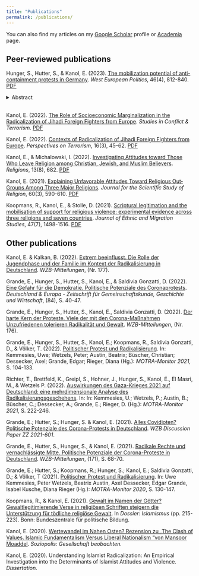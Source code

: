```yaml
---
title: "Publications"
permalink: /publications/
---
```


You can also find my articles on my [Google Scholar](https://scholar.google.com/citations?hl=en&user=MFvXV1sAAAAJ) profile or [Academia](https://wzb.academia.edu/EylemKanol) page.


## Peer-reviewed publications

Hunger, S., Hutter, S., & Kanol, E. (2023). [The mobilization potential of anti-containment protests in Germany](https://www.tandfonline.com/doi/full/10.1080/01402382.2023.2166728). _West European Politics_, 46(4), 812-840. [PDF](https://ekanol.github.io/files/mobilisation_potential.pdf)
<details><summary style="outline:none";>Abstract</summary>
    <p style="line-height: 1.3">
The Covid-19 pandemic triggered polarisation across Europe. While most citizens supported governments’ containment measures, others took to the streets and voiced their dissatisfaction. The article focuses on the mobilisation potential related to this heterogenous protest wave. It examines individuals that show sympathy and are willing to engage in anti-containment demonstrations based on 16 waves of a rolling cross-section survey fielded in Germany in 2020/2021. The results show a considerable and stable mobilisation potential: every fifth respondent sympathises with the protesters, and around 60% of those are ready to participate themselves. Political distrust, far-right orientations and an emerging ‘freedom divide’ structure the potential, as do Covid-19-related economic and health threats. Moreover, the findings indicate a radicalisation process and show how ideology and threat perceptions drive the step from sympathy to willingness to participate, suggesting that ideological polarisation may quickly spill over to the streets given an appropriate supply of protest opportunities.
    </details>
        <br>

Kanol, E. (2022). [The Role of Socioeconomic Marginalization in the Radicalization of Jihadi Foreign Fighters from Europe](https://www.tandfonline.com/doi/full/10.1080/1057610X.2022.2153504). _Studies in Conflict & Terrorism_. [PDF](https://ekanol.github.io/files/role_socioeconomic.pdf)

Kanol, E. (2022). [Contexts of Radicalization of Jihadi Foreign Fighters from Europe](https://www.jstor.org/stable/27140393). _Perspectives on Terrorism_, 16(3), 45–62. [PDF](https://ekanol.github.io/files/contexts_radicalization.pdf)

Kanol, E., & Michalowski, I. (2022). [Investigating Attitudes toward Those Who Leave Religion among Christian, Jewish, and Muslim Believers](https://www.mdpi.com/2077-1444/13/8/682). _Religions_, 13(8), 682. [PDF](https://ekanol.github.io/files/investigating_attitudes.pdf)

Kanol, E. (2021). [Explaining Unfavorable Attitudes Toward Religious Out‐Groups Among Three Major Religions](https://onlinelibrary.wiley.com/doi/full/10.1111/jssr.12725). _Journal for the Scientific Study of Religion_, 60(3), 590-610. [PDF](https://ekanol.github.io/files/explaining_unfavorable.pdf)

Koopmans, R., Kanol, E., & Stolle, D. (2021). [Scriptural legitimation and the mobilisation of support for religious violence: experimental evidence across three religions and seven countries](https://www.tandfonline.com/doi/full/10.1080/1369183X.2020.1822158). _Journal of Ethnic and Migration Studies_, 47(7), 1498-1516. [PDF](https://ekanol.github.io/files/scriptural_legitimation.pdf)

## Other publications

Kanol, E. & Kalkan, B. (2022). [Extrem beeinflusst. Die Rolle der Jugendphase und der Familie im Kontext der Radikalisierung in Deutschland](https://www.wzb.eu/de/artikel/extrem-beeinflusst). _WZB-Mitteilungen_, (Nr. 177).

Grande, E., Hunger, S., Hutter, S., Kanol, E., & Saldivia Gonzatti, D. (2022). [Eine Gefahr für die Demokratie. Politische Potenziale des Coronaprotests](https://www.lpb-bw.de/publikation-anzeige/de-84-2022-demokratie-in-krisenzeiten-3635?tt_products%5BbackPID%5D=12276). _Deutschland & Europa - Zeitschrift für Gemeinschaftskunde, Geschichte und Wirtschaft_, (84), S. 40-47.

Grande, E., Hunger, S., Hutter, S., Kanol, E., Saldivia Gonzatti, D. (2022). [Der harte Kern der Proteste. Viele der mit den Corona-Maßnahmen Unzufriedenen tolerieren Radikalität und Gewalt](https://bibliothek.wzb.eu/artikel/2022/f-24807.pdf). _WZB-Mitteilungen_, (Nr. 176).

Grande, E., Hunger, S., Hutter, S., Kanol, E.; Koopmans, R., Saldivia Gonzatti, D., & Völker, T. (2022). [Politischer Protest und Radikalisierung](https://www.motra.info/motra-monitor-2021/). In: Kemmesies, Uwe; Wetzels, Peter; Austin, Beatrix; Büscher, Christian; Dessecker, Axel; Grande, Edgar; Rieger, Diana (Hg.): _MOTRA-Monitor 2021_, S. 104-133. 

Richter, T., Brettfeld, K., Greipl, S., Hohner, J., Hunger, S., Kanol, E., El Masri, M., & Wetzels P. (2022). [Auswirkungen des Gaza-Krieges 2021 auf Deutschland: eine mehrdimensionale Analyse des Radikalisierungsgeschehens](https://www.motra.info/motra-monitor-2021/). In: In: Kemmesies, U.; Wetzels, P.; Austin, B.; Büscher, C.; Dessecker, A.; Grande, E.; Rieger, D. (Hg.): _MOTRA-Monitor 2021_, S. 222-246. 

Grande, E.; Hutter, S.; Hunger, S. & Kanol, E. (2021). [Alles Covidioten? Politische Potenziale des Corona-Protests in Deutschland](https://www.ssoar.info/ssoar/handle/document/73561). _WZB Discussion Paper ZZ 2021-601_.

Grande, E., Hutter, S., Hunger, S., & Kanol, E. (2021). [Radikale Rechte und vernachlässigte Mitte. Politische Potenziale der Corona-Proteste in Deutschland](https://www.wzb.eu/de/pressemitteilung/radikale-rechte-und-vernachlaessigte-mitte). _WZB-Mitteilungen_, (171), S. 68-70.

Grande, E.; Hutter, S.; Koopmans, R.; Hunger, S.; Kanol, E.; Saldivia Gonzatti, D.; & Völker, T (2021). [Politischer Protest und Radikalisierung](https://www.motra.info/motra-monitor-2020/). In: Uwe Kemmesies, Peter Wetzels, Beatrix Austin, Axel Dessecker, Edgar Grande, Isabel Kusche, Diana Rieger (Hg.): _MOTRA-Monitor 2020_, S. 130-147.

Koopmans, R., & Kanol, E. (2021). [Gewalt im Namen der Götter? Gewaltlegitimierende Verse in religiösen Schriften steigern die Unterstützung für tödliche religiöse Gewalt](https://www.bpb.de/themen/islamismus/dossier-islamismus/338271/gewalt-im-namen-der-goetter/). In _Dossier: Islamismus_ (pp. 215-223). Bonn: Bundeszentrale für politische Bildung.

Kanol, E. (2020). [Wertewandel im Nahen Osten? Rezension zu „The Clash of Values. Islamic Fundamentalism Versus Liberal Nationalism “von Mansoor Moaddel](https://www.ssoar.info/ssoar/handle/document/82765). _Soziopolis: Gesellschaft beobachten._

Kanol, E. (2020). Understanding Islamist Radicalization: An Empirical Investigation into the Determinants of Islamist Attitudes and Violence. _Dissertation_.
